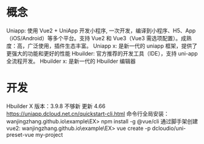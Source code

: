 # 概念

Uniapp: 使用 Vue2 + UniApp 开发小程序, 一次开发，编译到小程序、H5、App（iOS/Android）等多个平台。支持 Vue2 和 Vue3（Vue3 需选项配置）。成熟度：高，广泛使用，插件生态丰富。
Uniapp x: 是新一代的 uniapp 框架，提供了更强大的功能和更好的性能
Hbuilder: 官方推荐的开发工具（IDE），支持 uni-app 全流程开发。
Hbuilder x: 是新一代的 Hbuilder 编辑器

# 开发

Hbuilder X 版本：3.9.8 不够新 更新 4.66
<https://uniapp.dcloud.net.cn/quickstart-cli.html>
命令行全局安装：
wanjingzhang.github.io\example\EX> npm install -g @vue/cli
通过脚手架创建vue2:
wanjingzhang.github.io\example\EX> vue create -p dcloudio/uni-preset-vue my-project
